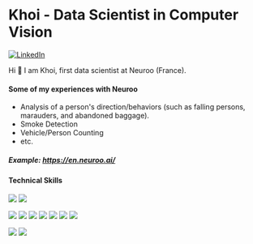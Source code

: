 # Khoi - Data Scientist in Computer Vision
[![LinkedIn](https://img.shields.io/badge/LinkedIn-Khoi-blue?logo=linkedin)](https://www.linkedin.com/in/hoang-khoi-le-815713195/)

Hi 👋 I am Khoi, first data scientist at Neuroo (France). 

#### Some of my experiences with Neuroo
- Analysis of a person's direction/behaviors (such as falling persons, marauders, and abandoned baggage).
- Smoke Detection
- Vehicle/Person Counting
- etc.
##### Example: https://en.neuroo.ai/

#### Technical Skills
![](https://img.shields.io/badge/python-3670A0?style=for-the-badge&logo=python&logoColor=ffdd54)
![](https://img.shields.io/badge/c++-%2300599C.svg?style=for-the-badge&logo=c&logoColor=white) 

![](https://img.shields.io/badge/ONNX-005CED?logo=onnx&logoColor=fff&style=for-the-badge)
![](https://img.shields.io/badge/Openvino-%23EE4C2C.svg?style=for-the-badge&logo=Openvino&logoColor=white)
![](https://img.shields.io/badge/OpenCV-%23D00000.svg?style=for-the-badge&logo=opencv&logoColor=white)
![](https://img.shields.io/badge/TensorFlow-%23FF6F00.svg?style=for-the-badge&logo=TensorFlow&logoColor=white)
![](https://img.shields.io/badge/PyTorch-%23EE4C2C.svg?style=for-the-badge&logo=PyTorch&logoColor=white)
![](https://img.shields.io/badge/numpy-%23013243.svg?style=for-the-badge&logo=numpy&logoColor=white)
![](https://img.shields.io/badge/scikit--learn-%23F7931E.svg?style=for-the-badge&logo=scikit-learn&logoColor=white)

![](https://img.shields.io/badge/Linux-FCC624?style=for-the-badge&logo=linux&logoColor=black)
![](https://img.shields.io/badge/Windows-FCC624?style=for-the-badge&logo=windows&logoColor=black)

<!--
**hoangkhoiLE/hoangkhoile** is a ✨ _special_ ✨ repository because its `README.md` (this file) appears on your GitHub profile.

Here are some ideas to get you started:

- 🔭 I’m currently working on ...
- 🌱 I’m currently learning ...
- 👯 I’m looking to collaborate on ...
- 🤔 I’m looking for help with ...
- 💬 Ask me about ...
- 📫 How to reach me: ...
- 😄 Pronouns: ...
- ⚡ Fun fact: ...
-->
